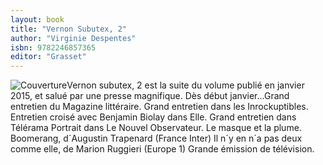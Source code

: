 ```yaml
---
layout: book
title: "Vernon Subutex, 2"
author: "Virginie Despentes"
isbn: 9782246857365
editor: "Grasset"
---
```


![Couverture](/img/9782246857365.jpg)Vernon subutex, 2 est la suite du volume publié en janvier 2015, et salué par une presse magnifique. Dès début janvier...Grand entretien du Magazine littéraire. Grand entretien dans les Inrockuptibles. Entretien croisé avec Benjamin Biolay dans Elle. Grand entretien dans Télérama Portrait dans Le Nouvel Observateur. Le masque et la plume. Boomerang, d´Augustin Trapenard (France Inter) Il n´y en n´a pas deux comme elle, de Marion Ruggieri (Europe 1) Grande émission de télévision.